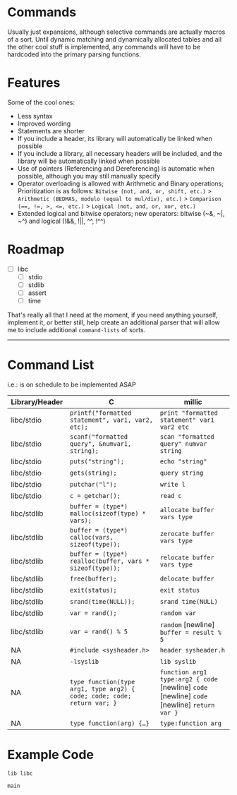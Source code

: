 Commands
========

Usually just expansions, although selective commands are actually macros of a sort. Until dynamic matching and dynamically allocated tables and all the other cool stuff is implemented, any commands will have to be hardcoded into the primary parsing functions.

Features
========
Some of the cool ones:

 - Less syntax
 - Improved wording
 - Statements are shorter
 - If you include a header, its library will automatically be linked when possible
 - If you include a library, all necessary headers will be included, and the library will be automatically linked when possible
 - Use of pointers (Referencing and Dereferencing) is automatic when possible, although you may still manually specify
 - Operator overloading is allowed with Arithmetic and Binary operations; Prioritization is as follows: `Bitwise (not, and, or, shift, etc.)` > `Arithmetic (BEDMAS, modulo (equal to mul/div), etc.)` > `Comparison (==, !=, >, <=, etc.)` > `Logical (not, and, or, xor, etc.)`
 - Extended logical and bitwise operators; new operators: bitwise (~&, ~|, ~^) and logical (!&&, !||, ^^, !^^)
 

Roadmap
=======

- [ ] libc
	- [ ] stdio
	- [ ] stdlib
	- [ ] assert
	- [ ] time

That's really all that I need at the moment, if you need anything yourself, implement it, or better still, help create an additional parser that will allow me to include additional `command-lists` of sorts.

---

Command List
============

i.e.: is on schedule to be implemented ASAP

|Library/Header			|C			|millic	|
|-----------------|----------------|-------|
|libc/stdio|`printf("formatted statement", var1, var2, etc);`|`print "formatted statement" var1 var2 etc`|
|libc/stdio|`scanf("formatted query", &numvar1, string);`|`scan "formatted query" numvar string`|
|libc/stdio|`puts("string");`|`echo "string"`|
|libc/stdio|`gets(string);`|`query string`|
|libc/stdio|`putchar("l");`|`write l`|
|libc/stdio|`c = getchar();`|`read c`|
|libc/stdlib|`buffer = (type*) malloc(sizeof(type) * vars);`|`allocate buffer vars type`|
|libc/stdlib|`buffer = (type*) calloc(vars, sizeof(type));`|`zerocate buffer vars type`|
|libc/stdlib|`buffer = (type*) realloc(buffer, vars * sizeof(type));`|`relocate buffer vars type`|
|libc/stdlib|`free(buffer);`|`delocate buffer`|
|libc/stdlib|`exit(status);`|`exit status`|
|libc/stdlib|`srand(time(NULL));`|`srand time(NULL)`|
|libc/stdlib|`var = rand();`|`random var`
|libc/stdlib|`var = rand() % 5`|`random` [newline] `buffer = result % 5`
|NA|`#include <sysheader.h>`|`header sysheader.h`|
|NA|`-lsyslib`|`lib syslib`|
|NA|`type function(type arg1, type arg2) { code; code; code; return var; }`|`function arg1 type:arg2 { code` [newline] `code` [newline] `code` [newline] `return var }`
|NA|`type function(arg) {…}`|`type:function arg`

Example Code
============

```
lib libc

main
```